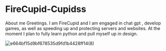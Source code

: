 # FireCupid-Cupidss
About me
Greetings. I am FireCupid and I am engaged in chat gpt , develop games, as well as speeding up and protecting servers and websites. At the moment I plan to fully learn python and pull myself up in design.

![e664bf15d9bf678535d9fd1b4428ff14(8)](https://user-images.githubusercontent.com/121454186/213699841-0de62d81-c3b0-4133-996b-62d3da6b5cb8.jpg)
